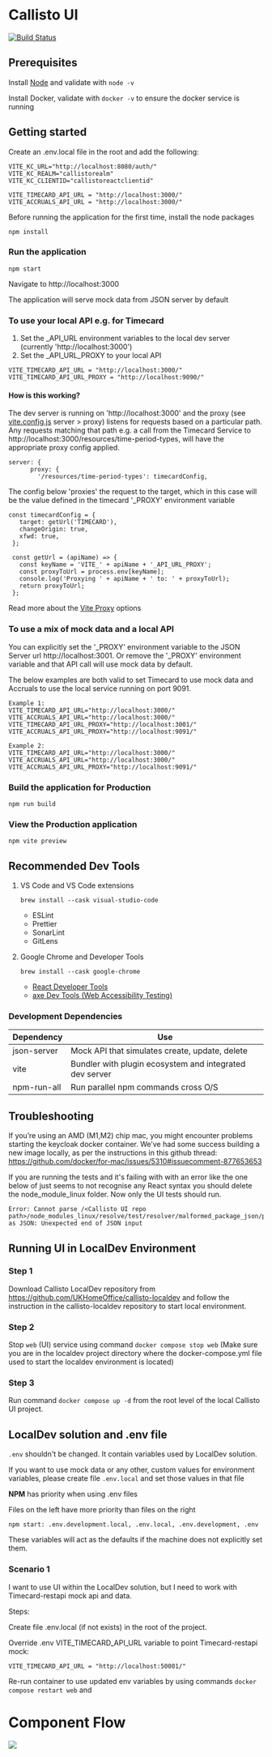 # Callisto UI

[![Build Status](https://drone-gl.acp.homeoffice.gov.uk/api/badges/callisto/ui/status.svg)](https://drone-gl.acp.homeoffice.gov.uk/callisto/ui)

## Prerequisites

Install [Node](https://nodejs.org) and validate with `node -v`

Install Docker, validate with `docker -v` to ensure the docker service is running

## Getting started

Create an .env.local file in the root and add the following:

```
VITE_KC_URL="http://localhost:8080/auth/"
VITE_KC_REALM="callistorealm"
VITE_KC_CLIENTID="callistoreactclientid"

VITE_TIMECARD_API_URL = "http://localhost:3000/"
VITE_ACCRUALS_API_URL = "http://localhost:3000/"
```

Before running the application for the first time, install the node packages

`npm install`

### Run the application

`npm start`

Navigate to http://localhost:3000

The application will serve mock data from JSON server by default

### To use your local API e.g. for Timecard

1. Set the \_API_URL environment variables to the local dev server (currently 'http://localhost:3000')
2. Set the \_API_URL_PROXY to your local API

```
VITE_TIMECARD_API_URL = "http://localhost:3000/"
VITE_TIMECARD_API_URL_PROXY = "http://localhost:9090/"
```

#### How is this working?

The dev server is running on 'http://localhost:3000' and the proxy (see [vite.config.js](https://github.com/UKHomeOffice/callisto-ui/blob/main/vite.config.js) server > proxy) listens for requests based on a particular path. Any requests matching that path e.g. a call from the Timecard Service to http://localhost:3000/resources/time-period-types, will have the appropriate proxy config applied.

```
server: {
      proxy: {
        '/resources/time-period-types': timecardConfig,
```

The config below 'proxies' the request to the target, which in this case will be the value defined in the timecard '\_PROXY' environment variable

```
const timecardConfig = {
   target: getUrl('TIMECARD'),
   changeOrigin: true,
   xfwd: true,
 };

 const getUrl = (apiName) => {
   const keyName = 'VITE_' + apiName + '_API_URL_PROXY';
   const proxyToUrl = process.env[keyName];
   console.log('Proxying ' + apiName + ' to: ' + proxyToUrl);
   return proxyToUrl;
 };
```

Read more about the [Vite Proxy](https://vitejs.dev/config/server-options.html#server-proxy) options

### To use a mix of mock data and a local API

You can explicitly set the '\_PROXY' environment variable to the JSON Server url http://localhost:3001. Or remove the '\_PROXY' environment variable and that API call will use mock data by default.

The below examples are both valid to set Timecard to use mock data and Accruals to use the local service running on port 9091.

```
Example 1:
VITE_TIMECARD_API_URL="http://localhost:3000/"
VITE_ACCRUALS_API_URL="http://localhost:3000/"
VITE_TIMECARD_API_URL_PROXY="http://localhost:3001/"
VITE_ACCRUALS_API_URL_PROXY="http://localhost:9091/"
```

```
Example 2:
VITE_TIMECARD_API_URL="http://localhost:3000/"
VITE_ACCRUALS_API_URL="http://localhost:3000/"
VITE_ACCRUALS_API_URL_PROXY="http://localhost:9091/"
```

### Build the application for Production

`npm run build`

### View the Production application

`npm vite preview`

## Recommended Dev Tools

1. VS Code and VS Code extensions

   `brew install --cask visual-studio-code`

   - ESLint
   - Prettier
   - SonarLint
   - GitLens

2. Google Chrome and Developer Tools

   `brew install --cask google-chrome`

   - [React Developer Tools](https://chrome.google.com/webstore/detail/react-developer-tools/fmkadmapgofadopljbjfkapdkoienihi?hl=en)
   - [axe Dev Tools (Web Accessibility Testing)](https://chrome.google.com/webstore/detail/axe-devtools-web-accessib/lhdoppojpmngadmnindnejefpokejbdd)

### Development Dependencies

| **Dependency** | **Use**                                                 |
| -------------- | ------------------------------------------------------- |
| json-server    | Mock API that simulates create, update, delete          |
| vite           | Bundler with plugin ecosystem and integrated dev server |
| npm-run-all    | Run parallel npm commands cross O/S                     |

## Troubleshooting

If you’re using an AMD (M1,M2) chip mac, you might encounter problems starting the keycloak docker container. We’ve had some success building a new image locally, as per the instructions in this github thread: https://github.com/docker/for-mac/issues/5310#issuecomment-877653653

If you are running the tests and it's failing with with an error like the one below of just seems to not recognise any React syntax you should delete the node_module_linux folder. Now only the UI tests should run.
```
Error: Cannot parse /<Callisto UI repo path>/node_modules_linux/resolve/test/resolver/malformed_package_json/package.json as JSON: Unexpected end of JSON input
```

## Running UI in LocalDev Environment

### Step 1

Download Callisto LocalDev repository from https://github.com/UKHomeOffice/callisto-localdev and follow the instruction in the callisto-localdev repository to start local environment.

### Step 2

Stop `web` (UI) service using command `docker compose stop web` (Make sure you are in the localdev project directory where the docker-compose.yml file used to start the localdev environment is located)

### Step 3

Run command `docker compose up -d` from the root level of the local Callisto UI project.

## LocalDev solution and .env file

`.env` shouldn't be changed. It contain variables used by LocalDev solution.

If you want to use mock data or any other, custom values for environment variables, please create file `.env.local` and set those values in that file

**NPM** has priority when using .env files

Files on the left have more priority than files on the right

`npm start: .env.development.local, .env.local, .env.development, .env`

These variables will act as the defaults if the machine does not explicitly set them.

### Scenario 1

I want to use UI within the LocalDev solution, but I need to work with Timecard-restapi mock api and data.

Steps:

Create file .env.local (if not exists) in the root of the project.

Override .env VITE_TIMECARD_API_URL variable to point Timecard-restapi mock:

`VITE_TIMECARD_API_URL = "http://localhost:50001/"`

Re-run container to use updated env variables by using commands `docker compose restart web` and


# Component Flow

![](src/diagrams/componentFlow.drawio.svg)